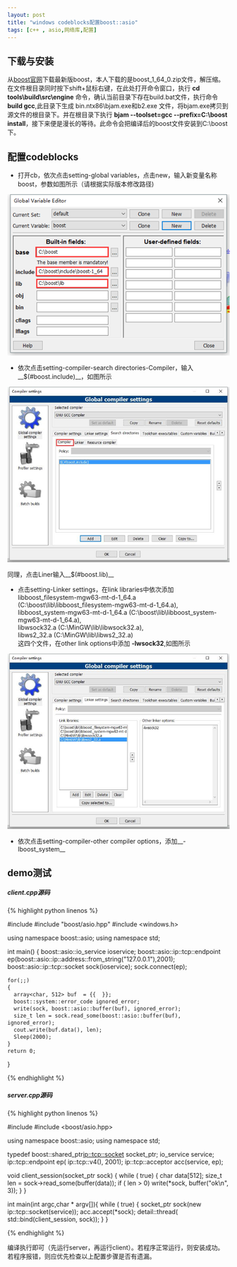 ```yaml
---
layout: post
title: "windows codeblocks配置boost::asio"
tags: [c++ , asio,网络库,配置]
---
```


## 下载与安装
从[boost官网](http://www.boost.org/)下载最新版boost，本人下载的是boost\_1\_64_0.zip文件，解压缩。在文件根目录同时按下shift+鼠标右键，在此处打开命令窗口，执行 __cd tools\build\src\engine__ 命令，确认当前目录下存在build.bat文件，执行命令 __build gcc__,此目录下生成 bin.ntx86\bjam.exe和b2.exe 文件，将bjam.exe拷贝到源文件的根目录下。并在根目录下执行 __bjam --toolset=gcc --prefix=C:\boost install__，接下来便是漫长的等待。此命令会把编译后的boost文件安装到C:\boost下。

## 配置codeblocks
+ 打开cb，依次点击setting-global variables，点击new，输入新变量名称boost，参数如图所示（请根据实际版本修改路径)

![](https://raw.githubusercontent.com/zhihuz/BLOG-RES/master/2016-11-16%2034355.jpg)

+ 依次点击setting-compiler-search directories-Compiler，输入__$(#boost.include)__，如图所示

![](https://raw.githubusercontent.com/zhihuz/BLOG-RES/master/2016-11-16%2034356.jpg)

同理，点击Liner输入__$(#boost.lib)__

+ 点击setting-Linker settings，在link libraries中依次添加  
libboost\_filesystem-mgw63-mt-d-1\_64.a (C:\boost\lib\libboost\_filesystem-mgw63-mt-d-1\_64.a),  
libboost\_system-mgw63-mt-d-1\_64.a (C:\boost\lib\libboost\_system-mgw63-mt-d-1\_64.a),  
libwsock32.a (C:\MinGW\lib\libwsock32.a),  
libws2\_32.a (C:\MinGW\lib\libws2\_32.a)  
这四个文件，在other link options中添加 __-lwsock32__,如图所示

![](https://raw.githubusercontent.com/zhihuz/BLOG-RES/master/2016-11-16%2034357.jpg)

+ 依次点击setting-compiler-other compiler options，添加__\-lboost\_system__

## demo测试

##### client.cpp源码

{% highlight python linenos %}

#include <iostream>
#include "boost/asio.hpp"
#include <windows.h>

using namespace boost::asio;
using namespace std;

int main()
{
    boost::asio::io_service ioservice;
    boost::asio::ip::tcp::endpoint ep(boost::asio::ip::address::from_string("127.0.0.1"),2001);
    boost::asio::ip::tcp::socket sock(ioservice);
    sock.connect(ep);

    for(;;)
    {
      array<char, 512> buf  = {{  }};
      boost::system::error_code ignored_error;
      write(sock, boost::asio::buffer(buf), ignored_error);
      size_t len = sock.read_some(boost::asio::buffer(buf), ignored_error);
      cout.write(buf.data(), len);
      Sleep(2000);
    }
    return 0;
}

{% endhighlight %}

##### server.cpp源码

{% highlight python linenos %}

#include <iostream>
#include <boost/asio.hpp>

using namespace boost::asio;
using namespace std;

typedef boost::shared_ptr<ip::tcp::socket> socket_ptr;
io_service service;
ip::tcp::endpoint ep( ip::tcp::v4(), 2001);
ip::tcp::acceptor acc(service, ep);

void client_session(socket_ptr sock) {
    while ( true) {
        char data[512];
        size_t len = sock->read_some(buffer(data));
        if ( len > 0)
            write(*sock, buffer("ok\n", 3));
    }
}



int main(int argc,char * argv[]){
    while ( true) {
        socket_ptr sock(new ip::tcp::socket(service));
        acc.accept(*sock);
        detail::thread( std::bind(client_session, sock));
    }
}

{% endhighlight %}

编译执行即可（先运行server，再运行client）。若程序正常运行，则安装成功。若程序报错，则应优先检查以上配置步骤是否有遗漏。


